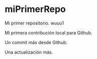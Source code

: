 # miPrimerRepo

Mi primer repositorio. wuuu1

Mi primera contribución local para Github.

Un commit más desde Github.

Una actualización más.
